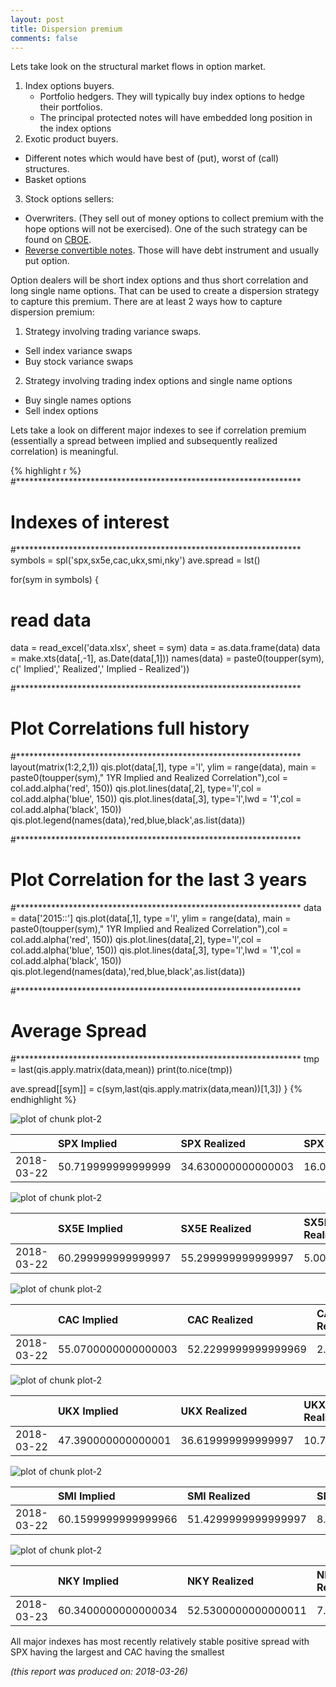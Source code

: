```yaml
---
layout: post
title: Dispersion premium
comments: false
---
```





Lets take look on the structural market flows in option market. 

1. Index options buyers.
   -  Portfolio hedgers. They will typically buy index options to hedge their portfolios. 
   -  The principal protected notes will have embedded long position in the index options
2.	Exotic product buyers.
   -  Different notes which would have best of (put), worst of (call) structures. 
   -  Basket options 
3.	Stock options sellers:
   - Overwriters. (They sell out of money  options to collect premium with the hope options will not be exercised).
      One of the such strategy can be found on [CBOE](http://www.cboe.com/micro/Buywrite/VolatilityPremiumthroughCallOverwriting2012.pdf).
   - [Reverse convertible notes](https://www.investopedia.com/articles/bonds/08/reverse-convertible-note.asp). Those will have debt instrument and usually put option. 


Option dealers will be short index options and thus short correlation and long single name options.
That can be used to create a dispersion strategy to capture this premium. 
There are at least 2 ways how to capture dispersion premium:

1.	Strategy involving trading variance swaps. 
  -	Sell index variance swaps
  -	Buy stock variance swaps
2.	Strategy involving trading index options and single name options
  - Buy single names options 
  -	Sell index options

Lets take a look on different major indexes to see if correlation premium (essentially a spread between implied and subsequently realized correlation) is meaningful.





{% highlight r %}
#*****************************************************************
# Indexes of interest
#*****************************************************************
symbols    = spl('spx,sx5e,cac,ukx,smi,nky')
ave.spread = lst()

for(sym in symbols) {
  # read data
  data    = read_excel('data.xlsx', sheet = sym)
  data    = as.data.frame(data)
  data    = make.xts(data[,-1], as.Date(data[,1]))
  names(data) = paste0(toupper(sym), c(' Implied',' Realized',' Implied - Realized'))
  
  #*****************************************************************
  # Plot Correlations full history
  #*****************************************************************
  layout(matrix(1:2,2,1))
  qis.plot(data[,1], type ='l', ylim = range(data), main = paste0(toupper(sym)," 1YR Implied and Realized Correlation"),col = col.add.alpha('red', 150))
  qis.plot.lines(data[,2], type='l',col = col.add.alpha('blue', 150))
  qis.plot.lines(data[,3], type='l',lwd = '1',col = col.add.alpha('black', 150))
  qis.plot.legend(names(data),'red,blue,black',as.list(data))
  
  #*****************************************************************
  #  Plot Correlation for the last 3 years
  #*****************************************************************
  data = data['2015::']
  qis.plot(data[,1], type ='l', ylim = range(data), main = paste0(toupper(sym)," 1YR Implied and Realized Correlation"),col = col.add.alpha('red', 150))
  qis.plot.lines(data[,2], type='l',col = col.add.alpha('blue', 150))
  qis.plot.lines(data[,3], type='l',lwd = '1',col = col.add.alpha('black', 150))
  qis.plot.legend(names(data),'red,blue,black',as.list(data))
  
  #*****************************************************************
  # Average Spread
  #*****************************************************************
  tmp = last(qis.apply.matrix(data,mean))
  print(to.nice(tmp))
  
  ave.spread[[sym]] = c(sym,last(qis.apply.matrix(data,mean))[1,3])
}
{% endhighlight %}

![plot of chunk plot-2](/public/images/2018-03-24-dispersion-premium/plot-2-1.png)

|           |SPX Implied        |SPX Realized       |SPX Implied - Realized |
|:----------|:------------------|:------------------|:----------------------|
|2018-03-22 |50.719999999999999 |34.630000000000003 |16.090000000000000     |
    


![plot of chunk plot-2](/public/images/2018-03-24-dispersion-premium/plot-2-2.png)

|           |SX5E Implied       |SX5E Realized      |SX5E Implied - Realized |
|:----------|:------------------|:------------------|:-----------------------|
|2018-03-22 |60.299999999999997 |55.299999999999997 |5.000000000000000       |
    


![plot of chunk plot-2](/public/images/2018-03-24-dispersion-premium/plot-2-3.png)

|           |CAC Implied         |CAC Realized        |CAC Implied - Realized |
|:----------|:-------------------|:-------------------|:----------------------|
|2018-03-22 |55.0700000000000003 |52.2299999999999969 |2.8399999999999999     |
    


![plot of chunk plot-2](/public/images/2018-03-24-dispersion-premium/plot-2-4.png)

|           |UKX Implied        |UKX Realized       |UKX Implied - Realized |
|:----------|:------------------|:------------------|:----------------------|
|2018-03-22 |47.390000000000001 |36.619999999999997 |10.779999999999999     |
    


![plot of chunk plot-2](/public/images/2018-03-24-dispersion-premium/plot-2-5.png)

|           |SMI Implied         |SMI Realized        |SMI Implied - Realized |
|:----------|:-------------------|:-------------------|:----------------------|
|2018-03-22 |60.1599999999999966 |51.4299999999999997 |8.7300000000000004     |
    


![plot of chunk plot-2](/public/images/2018-03-24-dispersion-premium/plot-2-6.png)

|           |NKY Implied         |NKY Realized        |NKY Implied - Realized |
|:----------|:-------------------|:-------------------|:----------------------|
|2018-03-23 |60.3400000000000034 |52.5300000000000011 |7.8099999999999996     |
    

All major indexes has most recently relatively stable positive spread with SPX having the largest and CAC having the smallest

*(this report was produced on: 2018-03-26)*
